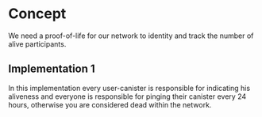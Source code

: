 # Concept

We need a proof-of-life for our network to identity and track the number of alive participants.

## Implementation 1

In this implementation every user-canister is responsible for indicating his aliveness and everyone is responsible for pinging their canister every 24 hours, otherwise you are considered dead within the network.
